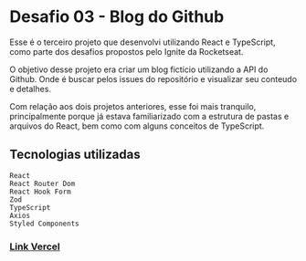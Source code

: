 # Desafio 03 - Blog do Github

Esse é o terceiro projeto que desenvolvi utilizando React e TypeScript, como parte dos desafios propostos pelo Ignite da Rocketseat.

O objetivo desse projeto era criar um blog fictício utilizando a API do Github. Onde é buscar pelos issues do repositório e visualizar seu conteudo e detalhes.

Com relação aos dois projetos anteriores, esse foi mais tranquilo, principalmente porque já estava familiarizado com a estrutura de pastas e arquivos do React, bem como com alguns conceitos de TypeScript.

## Tecnologias utilizadas

    React
    React Router Dom
    React Hook Form
    Zod
    TypeScript
    Axios
    Styled Components

### [Link Vercel](https://desafio03-github-blog.vercel.app/)
